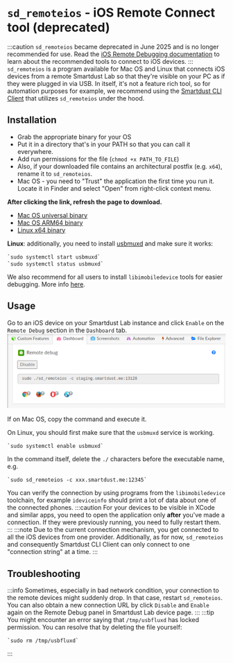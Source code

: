 # `sd_remoteios` - iOS Remote Connect tool (deprecated)

:::caution
`sd_remoteios` became deprecated in June 2025 and is no longer recommended for use.
Read the [iOS Remote Debugging documentation](ios-remote-debug.md) to learn about the recommended tools to connect to iOS devices.
:::
`sd_remoteios` is a program available for Mac OS and Linux that connects iOS devices from a remote Smartdust Lab so that they're visible on your PC as if they were plugged in via USB.
In itself, it's not a feature rich tool, so for automation purposes for example, we recommend using the [Smartdust CLI Client](CLI%20Lab%20client/cli-client-1-2.md) that utilizes `sd_remoteios` under the hood.

## Installation 
- Grab the appropriate binary for your OS
- Put it in a directory that's in your PATH so that you can call it everywhere.
- Add run permissions for the file (`chmod +x PATH_TO_FILE`)
- Also, if your downloaded file contains an architectural postfix (e.g. `x64`), rename it to `sd_remoteios`.
- Mac OS - you need to "Trust" the application the first time you run it. Locate it in Finder and select "Open" from right-click context menu.

**After clicking the link, refresh the page to download.**
- [Mac OS universal binary](/sd_remoteios/sd_remoteios.zip) 
- [Mac OS ARM64 binary](/sd_remoteios/sd_remoteios_arm64.zip)
- [Linux x64 binary](/sd_remoteios/sd_remoteios_x64.zip)

**Linux**: additionally, you need to install [usbmuxd](https://github.com/libimobiledevice/usbmuxd) and make sure it works:

    `sudo systemctl start usbmuxd`
    `sudo systemctl status usbmuxd`

We also recommend for all users to install `libimobiledevice` tools for easier debugging. More info [here](libimobiledevice.md).

## Usage
Go to an iOS device on your Smartdust Lab instance and click `Enable` on the `Remote Debug` section in the `Dashboard` tab.
![](/cli-client/remote-debug.png)

If on Mac OS, copy the command and execute it. 

On Linux, you should first make sure that the `usbmuxd` service is working.

    `sudo systemctl enable usbmuxd`

In the command itself, delete the `./` characters before the executable name, e.g.
    
    `sudo sd_remoteios -c xxx.smartdust.me:12345`

You can verify the connection by using programs from the `libimobiledevice` toolchain, for example `ideviceinfo` should print a lot of data about one of the connected phones.
:::caution
For your devices to be visible in XCode and similar apps, you need to open the application only **after** you've made a connection. 
If they were previously running, you need to fully restart them.
:::
:::note
Due to the current connection mechanism, you get connected to all the iOS devices from one provider.
Additionally, as for now, `sd_remoteios` and consequently Smartdust CLI Client can only connect to one "connection string" at a time.
:::
## Troubleshooting
:::info
Sometimes, especially in bad network condition, your connection to the remote devices might suddenly drop. In that case, restart `sd_remoteios`.
You can also obtain a new connection URL by click `Disable` and `Enable` again on the Remote Debug panel in Smartdust Lab device page.
:::
:::tip
You might encounter an error saying that `/tmp/usbfluxd` has locked permission. You can resolve that by deleting the file yourself:
    
    `sudo rm /tmp/usbfluxd`
:::
